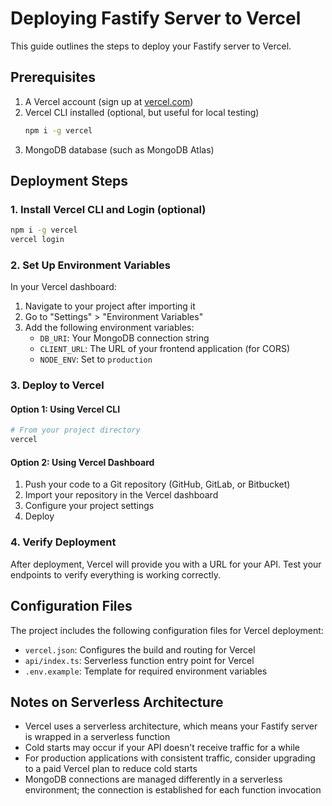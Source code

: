 # Deploying Fastify Server to Vercel

This guide outlines the steps to deploy your Fastify server to Vercel.

## Prerequisites

1. A Vercel account (sign up at [vercel.com](https://vercel.com))
2. Vercel CLI installed (optional, but useful for local testing)
   ```bash
   npm i -g vercel
   ```
3. MongoDB database (such as MongoDB Atlas)

## Deployment Steps

### 1. Install Vercel CLI and Login (optional)

```bash
npm i -g vercel
vercel login
```

### 2. Set Up Environment Variables

In your Vercel dashboard:
1. Navigate to your project after importing it
2. Go to "Settings" > "Environment Variables"
3. Add the following environment variables:
   - `DB_URI`: Your MongoDB connection string
   - `CLIENT_URL`: The URL of your frontend application (for CORS)
   - `NODE_ENV`: Set to `production`

### 3. Deploy to Vercel

#### Option 1: Using Vercel CLI

```bash
# From your project directory
vercel
```

#### Option 2: Using Vercel Dashboard

1. Push your code to a Git repository (GitHub, GitLab, or Bitbucket)
2. Import your repository in the Vercel dashboard
3. Configure your project settings
4. Deploy

### 4. Verify Deployment

After deployment, Vercel will provide you with a URL for your API. Test your endpoints to verify everything is working correctly.

## Configuration Files

The project includes the following configuration files for Vercel deployment:

- `vercel.json`: Configures the build and routing for Vercel
- `api/index.ts`: Serverless function entry point for Vercel
- `.env.example`: Template for required environment variables

## Notes on Serverless Architecture

- Vercel uses a serverless architecture, which means your Fastify server is wrapped in a serverless function
- Cold starts may occur if your API doesn't receive traffic for a while
- For production applications with consistent traffic, consider upgrading to a paid Vercel plan to reduce cold starts
- MongoDB connections are managed differently in a serverless environment; the connection is established for each function invocation
